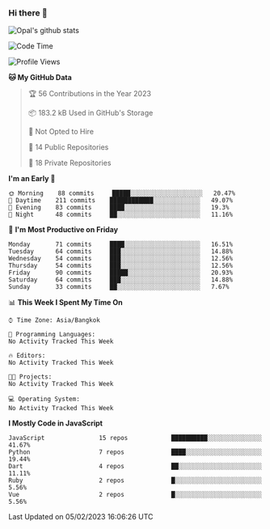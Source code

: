### Hi there 👋

![Opal's github stats](https://github-readme-stats.vercel.app/api?username=coolkidneversleep&count_private=true&show_icons=true&theme=radical)


<!--START_SECTION:waka-->
![Code Time](http://img.shields.io/badge/Code%20Time-64%20hrs%2038%20mins-blue)

![Profile Views](http://img.shields.io/badge/Profile%20Views-9-blue)

**🐱 My GitHub Data** 

> 🏆 56 Contributions in the Year 2023
 > 
> 📦 183.2 kB Used in GitHub's Storage 
 > 
> 🚫 Not Opted to Hire
 > 
> 📜 14 Public Repositories 
 > 
> 🔑 18 Private Repositories  
 > 
**I'm an Early 🐤** 

```text
🌞 Morning    88 commits     █████░░░░░░░░░░░░░░░░░░░░   20.47% 
🌆 Daytime    211 commits    ████████████░░░░░░░░░░░░░   49.07% 
🌃 Evening    83 commits     ████░░░░░░░░░░░░░░░░░░░░░   19.3% 
🌙 Night      48 commits     ██░░░░░░░░░░░░░░░░░░░░░░░   11.16%

```
📅 **I'm Most Productive on Friday** 

```text
Monday       71 commits     ████░░░░░░░░░░░░░░░░░░░░░   16.51% 
Tuesday      64 commits     ███░░░░░░░░░░░░░░░░░░░░░░   14.88% 
Wednesday    54 commits     ███░░░░░░░░░░░░░░░░░░░░░░   12.56% 
Thursday     54 commits     ███░░░░░░░░░░░░░░░░░░░░░░   12.56% 
Friday       90 commits     █████░░░░░░░░░░░░░░░░░░░░   20.93% 
Saturday     64 commits     ███░░░░░░░░░░░░░░░░░░░░░░   14.88% 
Sunday       33 commits     ██░░░░░░░░░░░░░░░░░░░░░░░   7.67%

```


📊 **This Week I Spent My Time On** 

```text
⌚︎ Time Zone: Asia/Bangkok

💬 Programming Languages: 
No Activity Tracked This Week

🔥 Editors: 
No Activity Tracked This Week

🐱‍💻 Projects: 
No Activity Tracked This Week

💻 Operating System: 
No Activity Tracked This Week

```

**I Mostly Code in JavaScript** 

```text
JavaScript               15 repos            ██████████░░░░░░░░░░░░░░░   41.67% 
Python                   7 repos             ████░░░░░░░░░░░░░░░░░░░░░   19.44% 
Dart                     4 repos             ██░░░░░░░░░░░░░░░░░░░░░░░   11.11% 
Ruby                     2 repos             █░░░░░░░░░░░░░░░░░░░░░░░░   5.56% 
Vue                      2 repos             █░░░░░░░░░░░░░░░░░░░░░░░░   5.56%

```



 Last Updated on 05/02/2023 16:06:26 UTC
<!--END_SECTION:waka-->

